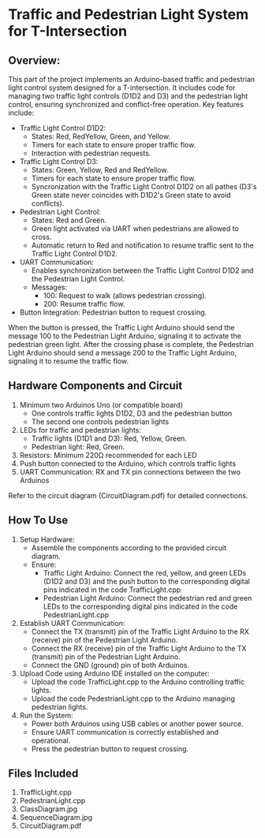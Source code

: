 # Traffic and Pedestrian Light System for T-Intersection

## Overview:

This part of the project implements an Arduino-based traffic and pedestrian light control system designed for a T-intersection. It includes code for managing two traffic light controls (D1D2 and D3) and the pedestrian light control, ensuring synchronized and conflict-free operation. Key features include:

- Traffic Light Control D1D2:
    - States: Red, RedYellow, Green, and Yellow.
    - Timers for each state to ensure proper traffic flow.
    - Interaction with pedestrian requests.
- Traffic Light Control D3:
    - States: Green, Yellow, Red and RedYellow.
    - Timers for each state to ensure proper traffic flow.
    - Syncronization with the Traffic Light Control D1D2 on all pathes (D3's Green state never coincides with D1D2's Green state to avoid conflicts).
- Pedestrian Light Control:
    - States: Red and Green.
    - Green light activated via UART when pedestrians are allowed to cross.
    - Automatic return to Red and notification to resume traffic sent to the Traffic Light Control D1D2.
- UART Communication:
    - Enables synchronization between the Traffic Light Control D1D2 and the Pedestrian Light Control.
    - Messages:
        - 100: Request to walk (allows pedestrian crossing).
        - 200: Resume traffic flow.
- Button Integration: Pedestrian button to request crossing.

When the button is pressed, the Traffic Light Arduino should send the message 100  to the Pedestrian Light Arduino, signaling it to activate the pedestrian green light.
After the crossing phase is complete, the Pedestrian Light Arduino should send a message 200 to the Traffic Light Arduino, signaling it to resume the traffic flow.

## Hardware Components and Circuit

1) Minimum two Arduinos Uno (or compatible board)
    - One controls traffic lights D1D2, D3 and the pedestrian button
    - The second one controls pedestrian lights
2) LEDs for traffic and pedestrian lights:
    - Traffic lights (D1D1 and D3): Red, Yellow, Green.
    - Pedestrian light: Red, Green.
3) Resistors: Minimum 220Ω recommended for each LED
4) Push button connected to the Arduino, which controls traffic lights   
5) UART Communication: RX and TX pin connections between the two Arduinos

Refer to the circuit diagram (CircuitDiagram.pdf) for detailed connections.

## How To Use

1) Setup Hardware: 
    - Assemble the components according to the provided circuit diagram.
    - Ensure:
        - Traffic Light Arduino: Connect the red, yellow, and green LEDs (D1D2 and D3) and the push button to the corresponding digital pins indicated in the code TrafficLight.cpp
        - Pedestrian Light Arduino: Connect the pedestrian red and green LEDs to the corresponding digital pins indicated in the code PedestrianLight.cpp
2) Establish UART Communication:
    - Connect the TX (transmit) pin of the Traffic Light Arduino to the RX (receive) pin of the Pedestrian Light Arduino.
    - Connect the RX (receive) pin of the Traffic Light Arduino to the TX (transmit) pin of the Pedestrian Light Arduino.
    - Connect the GND (ground) pin of both Arduinos.
3) Upload Code using Arduino IDE installed on the computer:
    - Upload the code TrafficLight.cpp to the Arduino controlling traffic lights.
    - Upload the code PedestrianLight.cpp to the Arduino managing pedestrian lights.
4) Run the System:
    - Power both Arduinos using USB cables or another power source. 
    - Ensure UART communication is correctly established and operational.
    - Press the pedestrian button to request crossing.

## Files Included

1) TrafficLight.cpp 
2) PedestrianLight.cpp 
3) ClassDiagram.jpg
4) SequenceDiagram.jpg
5) CircuitDiagram.pdf
